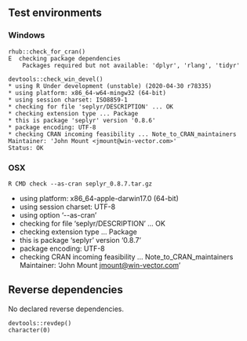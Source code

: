 

## Test environments

### Windows

    rhub::check_for_cran()
    E  checking package dependencies
        Packages required but not available: 'dplyr', 'rlang', 'tidyr'
   
    devtools::check_win_devel()
    * using R Under development (unstable) (2020-04-30 r78335)
    * using platform: x86_64-w64-mingw32 (64-bit)
    * using session charset: ISO8859-1
    * checking for file 'seplyr/DESCRIPTION' ... OK
    * checking extension type ... Package
    * this is package 'seplyr' version '0.8.6'
    * package encoding: UTF-8
    * checking CRAN incoming feasibility ... Note_to_CRAN_maintainers
    Maintainer: 'John Mount <jmount@win-vector.com>'
    Status: OK

### OSX

    R CMD check --as-cran seplyr_0.8.7.tar.gz
* using platform: x86_64-apple-darwin17.0 (64-bit)
* using session charset: UTF-8
* using option ‘--as-cran’
* checking for file ‘seplyr/DESCRIPTION’ ... OK
* checking extension type ... Package
* this is package ‘seplyr’ version ‘0.8.7’
* package encoding: UTF-8
* checking CRAN incoming feasibility ... Note_to_CRAN_maintainers
Maintainer: ‘John Mount <jmount@win-vector.com>’


## Reverse dependencies

No declared reverse dependencies.

    devtools::revdep()
    character(0)
